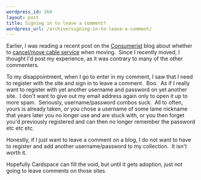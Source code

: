 ```yaml
--- 
wordpress_id: 264
layout: post
title: Signing in to leave a comment?
wordpress_url: /archive/signing-in-to-leave-a-comment/
---
```


<p>Earlier, I was reading a recent post on the <a href="http://www.consumerist.com/">Consumerist</a> blog about whether to <a href="http://consumerist.com/consumer/comcast/ask-the-consumerists-when-moving-is-it-better-to-cancel-cable-234024.php">cancel/move cable service</a> when moving.&nbsp; Since I recently moved, I thought I&#39;d post my experience, as it was contrary to many of the other commenters.</p> <p>To my disappointment, when I go to enter in my comment, I saw that I need to register with the site and sign in to leave a comment.&nbsp; Boo.&nbsp; As if I really want to register with yet another username and password on yet another site.&nbsp; I don&#39;t want to give out my email address again only to open it up to more spam.&nbsp; Seriously, username/password combos suck.&nbsp; All to often, yours is already taken, or you chose a username of some lame nickname that years later you no longer use and are stuck with, or you then forget you&#39;d previously registered and can then no longer remember the password etc etc etc.</p> <p>Honestly, if I just want to leave a comment on a blog, I do not want to have to register and add another username/password to my collection.&nbsp; It isn&#39;t worth it.</p> <p>Hopefully Cardspace can fill the void, but until it gets adoption, just not going to leave comments on those sites.</p>
         
